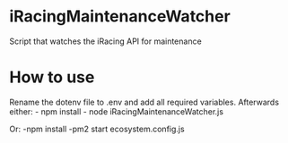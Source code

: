 # iRacingMaintenanceWatcher
Script that watches the iRacing API for maintenance

# How to use

Rename the dotenv file to .env and add all required variables.
Afterwards either:
    - npm install
    - node iRacingMaintenanceWatcher.js

Or:
    -npm install
    -pm2 start ecosystem.config.js
